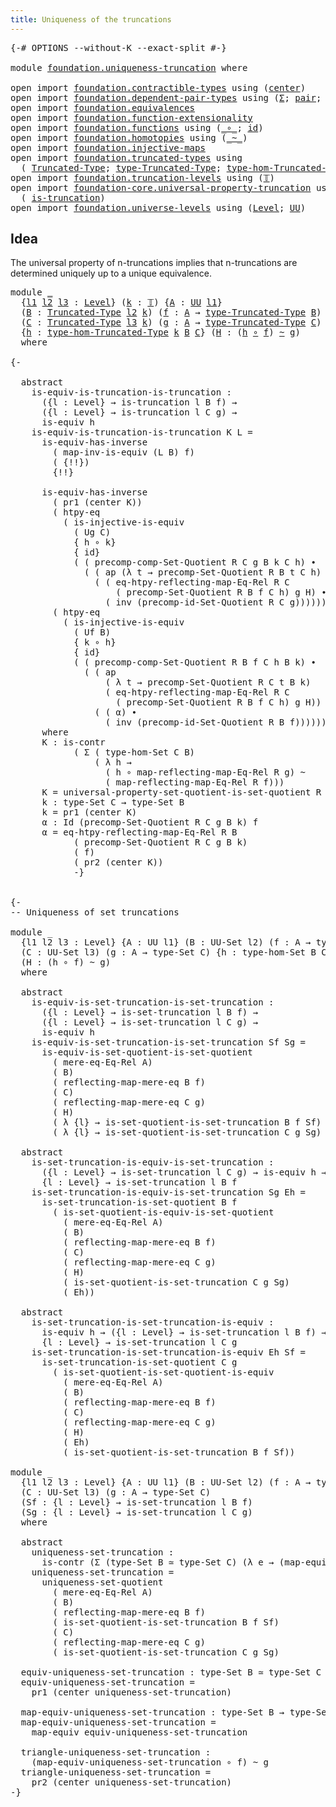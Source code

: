 ```yaml
---
title: Uniqueness of the truncations
---
```


<pre class="Agda"><a id="55" class="Symbol">{-#</a> <a id="59" class="Keyword">OPTIONS</a> <a id="67" class="Pragma">--without-K</a> <a id="79" class="Pragma">--exact-split</a> <a id="93" class="Symbol">#-}</a>

<a id="98" class="Keyword">module</a> <a id="105" href="foundation.uniqueness-truncation.html" class="Module">foundation.uniqueness-truncation</a> <a id="138" class="Keyword">where</a>

<a id="145" class="Keyword">open</a> <a id="150" class="Keyword">import</a> <a id="157" href="foundation.contractible-types.html" class="Module">foundation.contractible-types</a> <a id="187" class="Keyword">using</a> <a id="193" class="Symbol">(</a><a id="194" href="foundation-core.contractible-types.html#1098" class="Function">center</a><a id="200" class="Symbol">)</a>
<a id="202" class="Keyword">open</a> <a id="207" class="Keyword">import</a> <a id="214" href="foundation.dependent-pair-types.html" class="Module">foundation.dependent-pair-types</a> <a id="246" class="Keyword">using</a> <a id="252" class="Symbol">(</a><a id="253" href="foundation-core.dependent-pair-types.html#515" class="Record">Σ</a><a id="254" class="Symbol">;</a> <a id="256" href="foundation-core.dependent-pair-types.html#588" class="InductiveConstructor">pair</a><a id="260" class="Symbol">;</a> <a id="262" href="foundation-core.dependent-pair-types.html#605" class="Field">pr1</a><a id="265" class="Symbol">;</a> <a id="267" href="foundation-core.dependent-pair-types.html#617" class="Field">pr2</a><a id="270" class="Symbol">)</a>
<a id="272" class="Keyword">open</a> <a id="277" class="Keyword">import</a> <a id="284" href="foundation.equivalences.html" class="Module">foundation.equivalences</a>
<a id="308" class="Keyword">open</a> <a id="313" class="Keyword">import</a> <a id="320" href="foundation.function-extensionality.html" class="Module">foundation.function-extensionality</a>
<a id="355" class="Keyword">open</a> <a id="360" class="Keyword">import</a> <a id="367" href="foundation.functions.html" class="Module">foundation.functions</a> <a id="388" class="Keyword">using</a> <a id="394" class="Symbol">(</a><a id="395" href="foundation-core.functions.html#420" class="Function Operator">_∘_</a><a id="398" class="Symbol">;</a> <a id="400" href="foundation-core.functions.html#322" class="Function">id</a><a id="402" class="Symbol">)</a>
<a id="404" class="Keyword">open</a> <a id="409" class="Keyword">import</a> <a id="416" href="foundation.homotopies.html" class="Module">foundation.homotopies</a> <a id="438" class="Keyword">using</a> <a id="444" class="Symbol">(</a><a id="445" href="foundation-core.homotopies.html#627" class="Function Operator">_~_</a><a id="448" class="Symbol">)</a>
<a id="450" class="Keyword">open</a> <a id="455" class="Keyword">import</a> <a id="462" href="foundation.injective-maps.html" class="Module">foundation.injective-maps</a>
<a id="488" class="Keyword">open</a> <a id="493" class="Keyword">import</a> <a id="500" href="foundation.truncated-types.html" class="Module">foundation.truncated-types</a> <a id="527" class="Keyword">using</a>
  <a id="535" class="Symbol">(</a> <a id="537" href="foundation-core.truncated-types.html#1925" class="Function">Truncated-Type</a><a id="551" class="Symbol">;</a> <a id="553" href="foundation-core.truncated-types.html#2060" class="Function">type-Truncated-Type</a><a id="572" class="Symbol">;</a> <a id="574" href="foundation-core.truncated-types.html#11286" class="Function">type-hom-Truncated-Type</a><a id="597" class="Symbol">)</a>
<a id="599" class="Keyword">open</a> <a id="604" class="Keyword">import</a> <a id="611" href="foundation.truncation-levels.html" class="Module">foundation.truncation-levels</a> <a id="640" class="Keyword">using</a> <a id="646" class="Symbol">(</a><a id="647" href="foundation-core.truncation-levels.html#395" class="Datatype">𝕋</a><a id="648" class="Symbol">)</a>
<a id="650" class="Keyword">open</a> <a id="655" class="Keyword">import</a> <a id="662" href="foundation-core.universal-property-truncation.html" class="Module">foundation-core.universal-property-truncation</a> <a id="708" class="Keyword">using</a>
  <a id="716" class="Symbol">(</a> <a id="718" href="foundation-core.universal-property-truncation.html#1946" class="Function">is-truncation</a><a id="731" class="Symbol">)</a>
<a id="733" class="Keyword">open</a> <a id="738" class="Keyword">import</a> <a id="745" href="foundation.universe-levels.html" class="Module">foundation.universe-levels</a> <a id="772" class="Keyword">using</a> <a id="778" class="Symbol">(</a><a id="779" href="Agda.Primitive.html#597" class="Postulate">Level</a><a id="784" class="Symbol">;</a> <a id="786" href="foundation-core.universe-levels.html#235" class="Primitive">UU</a><a id="788" class="Symbol">)</a>
</pre>
## Idea

The universal property of n-truncations implies that n-truncations are determined uniquely up to a unique equivalence.

<pre class="Agda"><a id="932" class="Keyword">module</a> <a id="939" href="foundation.uniqueness-truncation.html#939" class="Module">_</a>
  <a id="943" class="Symbol">{</a><a id="944" href="foundation.uniqueness-truncation.html#944" class="Bound">l1</a> <a id="947" href="foundation.uniqueness-truncation.html#947" class="Bound">l2</a> <a id="950" href="foundation.uniqueness-truncation.html#950" class="Bound">l3</a> <a id="953" class="Symbol">:</a> <a id="955" href="Agda.Primitive.html#597" class="Postulate">Level</a><a id="960" class="Symbol">}</a> <a id="962" class="Symbol">(</a><a id="963" href="foundation.uniqueness-truncation.html#963" class="Bound">k</a> <a id="965" class="Symbol">:</a> <a id="967" href="foundation-core.truncation-levels.html#395" class="Datatype">𝕋</a><a id="968" class="Symbol">)</a> <a id="970" class="Symbol">{</a><a id="971" href="foundation.uniqueness-truncation.html#971" class="Bound">A</a> <a id="973" class="Symbol">:</a> <a id="975" href="foundation-core.universe-levels.html#235" class="Primitive">UU</a> <a id="978" href="foundation.uniqueness-truncation.html#944" class="Bound">l1</a><a id="980" class="Symbol">}</a>
  <a id="984" class="Symbol">(</a><a id="985" href="foundation.uniqueness-truncation.html#985" class="Bound">B</a> <a id="987" class="Symbol">:</a> <a id="989" href="foundation-core.truncated-types.html#1925" class="Function">Truncated-Type</a> <a id="1004" href="foundation.uniqueness-truncation.html#947" class="Bound">l2</a> <a id="1007" href="foundation.uniqueness-truncation.html#963" class="Bound">k</a><a id="1008" class="Symbol">)</a> <a id="1010" class="Symbol">(</a><a id="1011" href="foundation.uniqueness-truncation.html#1011" class="Bound">f</a> <a id="1013" class="Symbol">:</a> <a id="1015" href="foundation.uniqueness-truncation.html#971" class="Bound">A</a> <a id="1017" class="Symbol">→</a> <a id="1019" href="foundation-core.truncated-types.html#2060" class="Function">type-Truncated-Type</a> <a id="1039" href="foundation.uniqueness-truncation.html#985" class="Bound">B</a><a id="1040" class="Symbol">)</a>
  <a id="1044" class="Symbol">(</a><a id="1045" href="foundation.uniqueness-truncation.html#1045" class="Bound">C</a> <a id="1047" class="Symbol">:</a> <a id="1049" href="foundation-core.truncated-types.html#1925" class="Function">Truncated-Type</a> <a id="1064" href="foundation.uniqueness-truncation.html#950" class="Bound">l3</a> <a id="1067" href="foundation.uniqueness-truncation.html#963" class="Bound">k</a><a id="1068" class="Symbol">)</a> <a id="1070" class="Symbol">(</a><a id="1071" href="foundation.uniqueness-truncation.html#1071" class="Bound">g</a> <a id="1073" class="Symbol">:</a> <a id="1075" href="foundation.uniqueness-truncation.html#971" class="Bound">A</a> <a id="1077" class="Symbol">→</a> <a id="1079" href="foundation-core.truncated-types.html#2060" class="Function">type-Truncated-Type</a> <a id="1099" href="foundation.uniqueness-truncation.html#1045" class="Bound">C</a><a id="1100" class="Symbol">)</a>
  <a id="1104" class="Symbol">{</a><a id="1105" href="foundation.uniqueness-truncation.html#1105" class="Bound">h</a> <a id="1107" class="Symbol">:</a> <a id="1109" href="foundation-core.truncated-types.html#11286" class="Function">type-hom-Truncated-Type</a> <a id="1133" href="foundation.uniqueness-truncation.html#963" class="Bound">k</a> <a id="1135" href="foundation.uniqueness-truncation.html#985" class="Bound">B</a> <a id="1137" href="foundation.uniqueness-truncation.html#1045" class="Bound">C</a><a id="1138" class="Symbol">}</a> <a id="1140" class="Symbol">(</a><a id="1141" href="foundation.uniqueness-truncation.html#1141" class="Bound">H</a> <a id="1143" class="Symbol">:</a> <a id="1145" class="Symbol">(</a><a id="1146" href="foundation.uniqueness-truncation.html#1105" class="Bound">h</a> <a id="1148" href="foundation-core.functions.html#420" class="Function Operator">∘</a> <a id="1150" href="foundation.uniqueness-truncation.html#1011" class="Bound">f</a><a id="1151" class="Symbol">)</a> <a id="1153" href="foundation-core.homotopies.html#627" class="Function Operator">~</a> <a id="1155" href="foundation.uniqueness-truncation.html#1071" class="Bound">g</a><a id="1156" class="Symbol">)</a>
  <a id="1160" class="Keyword">where</a>

<a id="1167" class="Comment">{-

  abstract
    is-equiv-is-truncation-is-truncation :
      ({l : Level} → is-truncation l B f) →
      ({l : Level} → is-truncation l C g) →
      is-equiv h
    is-equiv-is-truncation-is-truncation K L =
      is-equiv-has-inverse
        ( map-inv-is-equiv (L B) f)
        ( {!!})
        {!!}

      is-equiv-has-inverse 
        ( pr1 (center K))
        ( htpy-eq
          ( is-injective-is-equiv
            ( Ug C)
            { h ∘ k}
            { id}
            ( ( precomp-comp-Set-Quotient R C g B k C h) ∙
              ( ( ap (λ t → precomp-Set-Quotient R B t C h) α) ∙
                ( ( eq-htpy-reflecting-map-Eq-Rel R C
                    ( precomp-Set-Quotient R B f C h) g H) ∙
                  ( inv (precomp-id-Set-Quotient R C g)))))))
        ( htpy-eq
          ( is-injective-is-equiv
            ( Uf B)
            { k ∘ h}
            { id}
            ( ( precomp-comp-Set-Quotient R B f C h B k) ∙
              ( ( ap
                  ( λ t → precomp-Set-Quotient R C t B k)
                  ( eq-htpy-reflecting-map-Eq-Rel R C
                    ( precomp-Set-Quotient R B f C h) g H)) ∙
                ( ( α) ∙
                  ( inv (precomp-id-Set-Quotient R B f)))))))
      where
      K : is-contr
            ( Σ ( type-hom-Set C B)
                ( λ h →
                  ( h ∘ map-reflecting-map-Eq-Rel R g) ~
                  ( map-reflecting-map-Eq-Rel R f)))
      K = universal-property-set-quotient-is-set-quotient R C g Ug B f
      k : type-Set C → type-Set B
      k = pr1 (center K)
      α : Id (precomp-Set-Quotient R C g B k) f
      α = eq-htpy-reflecting-map-Eq-Rel R B
            ( precomp-Set-Quotient R C g B k)
            ( f)
            ( pr2 (center K))
            -}</a>

  
<a id="2923" class="Comment">{-
-- Uniqueness of set truncations

module _
  {l1 l2 l3 : Level} {A : UU l1} (B : UU-Set l2) (f : A → type-Set B)
  (C : UU-Set l3) (g : A → type-Set C) {h : type-hom-Set B C}
  (H : (h ∘ f) ~ g)
  where

  abstract
    is-equiv-is-set-truncation-is-set-truncation :
      ({l : Level} → is-set-truncation l B f) →
      ({l : Level} → is-set-truncation l C g) →
      is-equiv h
    is-equiv-is-set-truncation-is-set-truncation Sf Sg =
      is-equiv-is-set-quotient-is-set-quotient
        ( mere-eq-Eq-Rel A)
        ( B)
        ( reflecting-map-mere-eq B f)
        ( C)
        ( reflecting-map-mere-eq C g)
        ( H)
        ( λ {l} → is-set-quotient-is-set-truncation B f Sf)
        ( λ {l} → is-set-quotient-is-set-truncation C g Sg)

  abstract
    is-set-truncation-is-equiv-is-set-truncation :
      ({l : Level} → is-set-truncation l C g) → is-equiv h → 
      {l : Level} → is-set-truncation l B f
    is-set-truncation-is-equiv-is-set-truncation Sg Eh =
      is-set-truncation-is-set-quotient B f
        ( is-set-quotient-is-equiv-is-set-quotient
          ( mere-eq-Eq-Rel A)
          ( B)
          ( reflecting-map-mere-eq B f)
          ( C)
          ( reflecting-map-mere-eq C g)
          ( H)
          ( is-set-quotient-is-set-truncation C g Sg)
          ( Eh))

  abstract
    is-set-truncation-is-set-truncation-is-equiv :
      is-equiv h → ({l : Level} → is-set-truncation l B f) →
      {l : Level} → is-set-truncation l C g
    is-set-truncation-is-set-truncation-is-equiv Eh Sf =
      is-set-truncation-is-set-quotient C g
        ( is-set-quotient-is-set-quotient-is-equiv
          ( mere-eq-Eq-Rel A)
          ( B)
          ( reflecting-map-mere-eq B f)
          ( C)
          ( reflecting-map-mere-eq C g)
          ( H)
          ( Eh)
          ( is-set-quotient-is-set-truncation B f Sf))

module _
  {l1 l2 l3 : Level} {A : UU l1} (B : UU-Set l2) (f : A → type-Set B)
  (C : UU-Set l3) (g : A → type-Set C)
  (Sf : {l : Level} → is-set-truncation l B f)
  (Sg : {l : Level} → is-set-truncation l C g)
  where

  abstract
    uniqueness-set-truncation :
      is-contr (Σ (type-Set B ≃ type-Set C) (λ e → (map-equiv e ∘ f) ~ g))
    uniqueness-set-truncation =
      uniqueness-set-quotient
        ( mere-eq-Eq-Rel A)
        ( B)
        ( reflecting-map-mere-eq B f)
        ( is-set-quotient-is-set-truncation B f Sf)
        ( C)
        ( reflecting-map-mere-eq C g)
        ( is-set-quotient-is-set-truncation C g Sg)
  
  equiv-uniqueness-set-truncation : type-Set B ≃ type-Set C
  equiv-uniqueness-set-truncation =
    pr1 (center uniqueness-set-truncation)

  map-equiv-uniqueness-set-truncation : type-Set B → type-Set C
  map-equiv-uniqueness-set-truncation =
    map-equiv equiv-uniqueness-set-truncation

  triangle-uniqueness-set-truncation :
    (map-equiv-uniqueness-set-truncation ∘ f) ~ g
  triangle-uniqueness-set-truncation =
    pr2 (center uniqueness-set-truncation)
-}</a>
</pre>